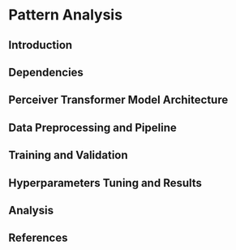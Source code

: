 # Pattern Analysis

## Introduction

## Dependencies

## Perceiver Transformer Model Architecture

## Data Preprocessing and Pipeline

## Training and Validation

## Hyperparameters Tuning and Results

## Analysis

## References